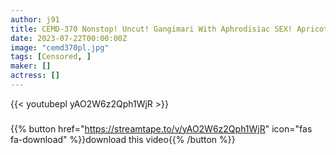 ```yaml
---
author: j91
title: CEMD-370 Nonstop! Uncut! Gangimari With Aphrodisiac SEX! Apricot Komatsu
date: 2023-07-22T00:00:00Z
image: "cemd370pl.jpg"
tags: [Censored, ]
maker: []
actress: []
---
```



{{< youtubepl yAO2W6z2Qph1WjR >}}
###

{{% button href="https://streamtape.to/v/yAO2W6z2Qph1WjR" icon="fas fa-download" %}}download this video{{% /button %}}
